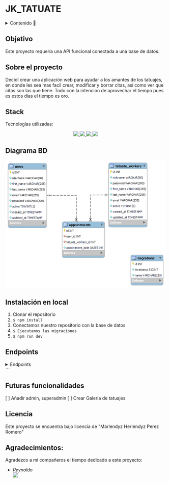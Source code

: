 # JK_TATUATE

<details>
  <summary>Contenido 📝</summary>
  <ol>
    <li><a href="#objetivo">Objetivo</a></li>
    <li><a href="#sobre-el-proyecto">Sobre el proyecto</a></li>
    <li><a href="#stack">Stack</a></li>
    <li><a href="#diagrama-bd">Diagrama</a></li>
    <li><a href="#instalación-en-local">Instalación</a></li>
    <li><a href="#endpoints">Endpoints</a></li>
    <li><a href="#futuras-funcionalidades">Futuras funcionalidades</a></li>
    <li><a href="#licencia">Licencia</a></li>
    <li><a href="#agradecimientos">Agradecimientos</a></li>
   
  </ol>
</details>

## Objetivo

Este proyecto requería una API funcional conectada a una base de datos.

## Sobre el proyecto

Decidí crear una aplicación web para ayudar a los amantes de los tatuajes, en donde les sea mas facil crear, modificar y borrar citas, asi como ver que citas son las que tiene. Todo con la intencion de aprovechar el tiempo pues es estos dias el tiempo es oro.

## Stack

Tecnologías utilizadas:

<div align="center">
<a href="https://www.mysql.com/">
    <img src= https://shields.io/badge/MySQL-lightgrey?logo=mysql&style=plastic&logoColor=white&labelColor=blue/>
</a>
<a href="https://www.expressjs.com/">
    <img src= "https://img.shields.io/badge/express.js-%23404d59.svg?style=for-the-badge&logo=express&logoColor=%2361DAFB"/>
</a>
<a href="https://nodejs.org/es/">
    <img src= "https://img.shields.io/badge/node.js-026E00?style=for-the-badge&logo=node.js&logoColor=white"/>
</a>
<a href="https://developer.mozilla.org/es/docs/Web/JavaScript">
    <img src= "https://img.shields.io/badge/javascipt-EFD81D?style=for-the-badge&logo=javascript&logoColor=black"/>
</a>
 </div>

## Diagrama BD

!['imagen-db'](./src/img/tatuateimg.png)

## Instalación en local

1. Clonar el repositorio
2. `$ npm install`
3. Conectamos nuestro repositorio con la base de datos
4. `$ Ejecutamos las migraciones`
5. `$ npm run dev`

## Endpoints

<details>
<summary>Endpoints</summary>


- REGISTER USER

           POST http://localhost:3000/authUser/register
       body:
       ``` js
           {
               "username": "tate",
                "first_name": "logan",
                "last_name": "morrison",
                "email": "logan@gmail.com",
                "password": "12345678"
           }
       ```

  - LOGIN

          POST http://localhost:3000/users/login

    body:

    ```js
        {

         "email": "romeroz@gmail.com",
         "password": "12345678"


        }
    ```

  - USER PROFILE

          GET http://localhost:3000/api/users/1

  - UPDATE PROFILE

          PATCH http://localhost:3000/api/users/10

    body:

    ```js
         {
         "username": "ydy",
         "first_name": "marleydy",
         "last_name": "romero",
         "email": "romerz@gmail.com",
         "password": "12345678"
        }
    ```

  - APPOINTMENT CREATION

          POST http://localhost:3000/appointments/

    body:

    ```js
        {

              "user_id": 1,
              "tatuate_workers_id": 1,
              "appointment_date": "2024-04-17 10:30:00"

        }
    ```

  - APPOINTMENT UPDATE

          PATCH http://localhost:3000/appointment/1

    body:

    ```js
        {

              "user_id": 1,
              "tatuate_workers": 2,
              "appointment_date": "2024-04-14 12:30:00"

        }
    ```

  - APPOINTMENT DELETE

         DELETE http://localhost:3000/appointment/1

  - APPOINTMENT FOR USERS

         GET http://localhost:3000/appointment/users/1

  - APPOINTMENT FOR TATUATE_WORKERS

         GET http://localhost:3000/appointment/worker/1

  </details>
  ```

## Futuras funcionalidades
 
[ ] Añadir admin, superadmin 
[ ] Crear Galeria de tatuajes


## Licencia

Este proyecto se encuentra bajo licencia de "Marlendyz Herlendyz Perez Romero"


## Agradecimientos:

Agradezco a mi compañeros el tiempo dedicado a este proyecto:

- _Reynaldo_  
  <a href="https://github.com/ReynaldoMunozF" target="_blank"><img src="https://img.shields.io/badge/github-24292F?style=for-the-badge&logo=github&logoColor=white" target="_blank"></a>
